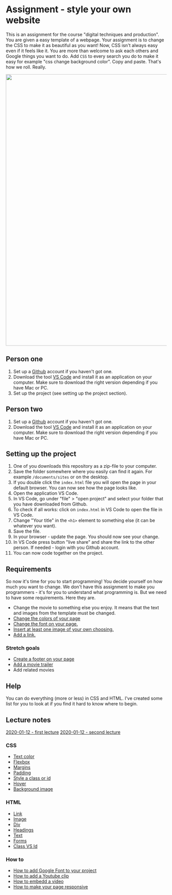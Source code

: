 # Assignment - style your own website
This is an assignment for the course "digital techniques and production". You are given a easy template of a webpage. Your assignment is to change the CSS to make it as beautiful as you want! Now, CSS isn't always easy even if it feels like it. You are more than welcome to ask each others and Google things you want to do. Add `CSS` to every search you do to make it easy for example "css change background color". Copy and paste. That's how we roll. Really.

<img src="https://media.giphy.com/media/13XW2MJE0XCoM0/giphy.gif" width="850" height="auto" />

## Person one
1. Set up a [Github](https://github.com/) account if you haven't got one.
2. Download the tool [VS Code](https://code.visualstudio.com/) and install it as an application on your computer. Make sure to download the right version depending if you have Mac or PC.
3. Set up the project (see setting up the project section).

## Person two
1. Set up a [Github](https://github.com/) account if you haven't got one.
2. Download the tool [VS Code](https://code.visualstudio.com/) and install it as an application on your computer. Make sure to download the right version depending if you have Mac or PC.

## Setting up the project
1. One of you downloads this repository as a zip-file to your computer.
2. Save the folder somewhere where you easily can find it again. For example `/documents/sites` or on the desktop.
3. If you double click the `index.html` file you will open the page in your default browser. You can now see how the page looks like.
4. Open the application VS Code. 
5. In VS Code, go under "file" > "open project" and select your folder that you have downloaded from Github.
6. To check if all works: click on `index.html` in VS Code to open the file in VS Code.
7. Change "Your title" in the `<h1>` element to something else (it can be whatever you want).
8. Save the file.
9. In your browser - update the page. You should now see your change.
10. In VS Code press button "live share" and share the link to the other person. If needed - login with you Github account.
4. You can now code together on the project.

## Requirements
So now it's time for you to start programming! You decide yourself on how much you want to change. We don't have this assignment to make you programmers - it's for you to understand what programming is. But we need to have some requirements. Here they are.

* Change the movie to something else you enjoy. It means that the text and images from the template must be changed.
* [Change the colors of your page](https://developer.mozilla.org/en-US/docs/Web/CSS/background-color)
* [Change the font on your page.](https://developer.mozilla.org/en-US/docs/Web/CSS/font-family)
* [Insert at least one image of your own choosing.](https://developer.mozilla.org/en-US/docs/Web/HTML/Element/img)
* [Add a link.](https://www.w3schools.com/html/html_links.asp)

### Stretch goals
* [Create a footer on your page](https://www.w3schools.com/tags/tag_footer.asp)
* [Add a movie trailer](https://www.w3schools.com/html/html_youtube.asp)
* Add related movies

## Help
You can do everything (more or less) in CSS and HTML. I've created some list for you to look at if you find it hard to know where to begin.

## Lecture notes
[2020-01-12 - first lecture]()
[2020-01-12 - second lecture]()

### CSS
* [Text color](https://www.w3schools.com/csSref/pr_text_color.asp)
* [Flexbox](https://css-tricks.com/snippets/css/a-guide-to-flexbox/)
* [Margins](https://www.w3schools.com/csSref/pr_margin.asp)
* [Padding](https://www.w3schools.com/csSref/pr_padding.asp)
* [Style a class or id](https://www.htmldog.com/guides/css/intermediate/classid/)
* [Hover](https://www.w3schools.com/cssref/sel_hover.asp)
* [Background image](https://www.w3schools.com/cssref/pr_background-image.asp)

### HTML
* [Link](https://www.w3schools.com/html/html_links.asp)
* [Image](https://www.w3schools.com/html/html_images.asp)
* [Div](https://www.w3schools.com/html/html_blocks.asp)
* [Headings](https://www.w3schools.com/html/html_headings.asp)
* [Text](https://www.w3schools.com/html/html_paragraphs.asp)
* [Forms](https://www.w3schools.com/html/html_forms.asp)
* [Class VS Id](https://css-tricks.com/the-difference-between-id-and-class/)

### How to
* [How to add Google Font to your project](https://www.freecodecamp.org/news/how-to-use-google-fonts-in-your-next-web-design-project-e1ad48f1adfa/)
* [How to add a Youtube clip](https://www.bitdegree.org/learn/how-to-embed-a-youtube-video)
* [How to embedd a video](https://www.freecodecamp.org/news/video-audio-in-html-a-short-guide-69f721878b47/)
* [How to make your page responsive](https://dzone.com/articles/using-csshtml-make-responsive)

